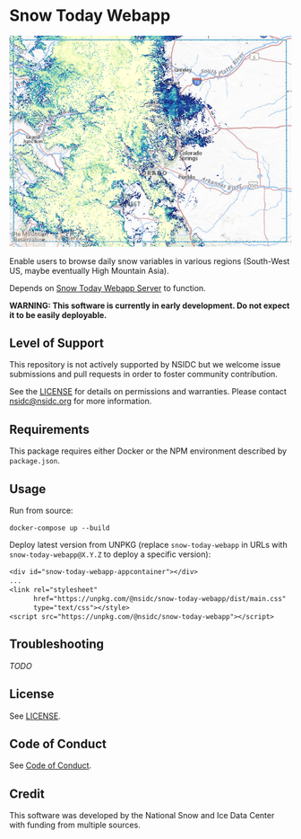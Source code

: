 # Snow Today Webapp

![Snow Today screenshot](doc/_images/snow-today-screenshot.png)

Enable users to browse daily snow variables in various regions (South-West US, maybe
eventually High Mountain Asia).

Depends on [Snow Today Webapp Server](https://github.com/nsidc/snow-today-webapp-server)
to function.

**WARNING: This software is currently in early development. Do not expect it to be
easily deployable.**


## Level of Support

This repository is not actively supported by NSIDC but we welcome issue submissions and
pull requests in order to foster community contribution.

See the [LICENSE](LICENSE) for details on permissions and warranties. Please contact
nsidc@nsidc.org for more information.


## Requirements

This package requires either Docker or the NPM environment described by `package.json`.


## Usage

Run from source:
```
docker-compose up --build
```

Deploy latest version from UNPKG (replace `snow-today-webapp` in URLs with
`snow-today-webapp@X.Y.Z` to deploy a specific version):
```
<div id="snow-today-webapp-appcontainer"></div>
...
<link rel="stylesheet"
      href="https://unpkg.com/@nsidc/snow-today-webapp/dist/main.css"
      type="text/css"></style>
<script src="https://unpkg.com/@nsidc/snow-today-webapp"></script>

```


## Troubleshooting

*TODO*


## License

See [LICENSE](LICENSE).

## Code of Conduct

See [Code of Conduct](CODE_OF_CONDUCT.md).

## Credit

This software was developed by the National Snow and Ice Data Center with funding from
multiple sources.
